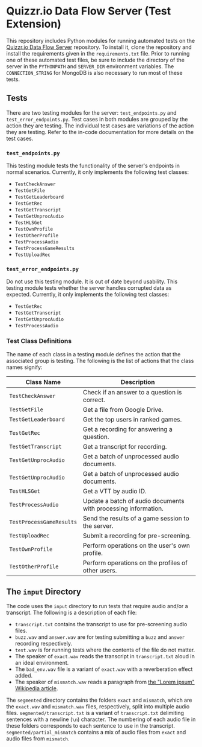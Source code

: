 # Quizzr.io Data Flow Server (Test Extension)
This repository includes Python modules for running automated tests on the [Quizzr.io Data Flow Server](https://github.com/UMD-Summer-2021-ASR/quizzr-server) repository. To install it, clone the repository and install the requirements given in the `requirements.txt` file. Prior to running one of these automated test files, be sure to include the directory of the server in the `PYTHONPATH` and `SERVER_DIR` environment variables. The `CONNECTION_STRING` for MongoDB is also necessary to run most of these tests.

## Tests
There are two testing modules for the server: `test_endpoints.py` and `test_error_endpoints.py`. Test cases in both modules are grouped by the action they are testing. The individual test cases are variations of the action they are testing. Refer to the in-code documentation for more details on the test cases.

### `test_endpoints.py`
This testing module tests the functionality of the server's endpoints in normal scenarios. Currently, it only implements the following test classes:
* `TestCheckAnswer`
* `TestGetFile`
* `TestGetLeaderboard`
* `TestGetRec`
* `TestGetTranscript`
* `TestGetUnprocAudio`
* `TestHLSGet`
* `TestOwnProfile`
* `TestOtherProfile`
* `TestProcessAudio`
* `TestProcessGameResults`
* `TestUploadRec`


### `test_error_endpoints.py`
Do not use this testing module. It is out of date beyond usability. 
This testing module tests whether the server handles corrupted data as expected. Currently, it only implements the following test classes:
* `TestGetRec`
* `TestGetTranscript`
* `TestGetUnprocAudio`
* `TestProcessAudio`

### Test Class Definitions
The name of each class in a testing module defines the action that the associated group is testing. The following is the list of actions that the class names signify:

| Class Name               | Description                                                    |
| ------------------------ | -------------------------------------------------------------- |
| `TestCheckAnswer`        | Check if an answer to a question is correct.                   |
| `TestGetFile`            | Get a file from Google Drive.                                  |
| `TestGetLeaderboard`     | Get the top users in ranked games.                             |
| `TestGetRec`             | Get a recording for answering a question.                      |
| `TestGetTranscript`      | Get a transcript for recording.                                |
| `TestGetUnprocAudio`     | Get a batch of unprocessed audio documents.                    |
| `TestGetUnprocAudio`     | Get a batch of unprocessed audio documents.                    |
| `TestHLSGet`             | Get a VTT by audio ID.                                         |
| `TestProcessAudio`       | Update a batch of audio documents with processing information. |
| `TestProcessGameResults` | Send the results of a game session to the server.              |
| `TestUploadRec`          | Submit a recording for pre-screening.                          |
| `TestOwnProfile`         | Perform operations on the user's own profile.                  |
| `TestOtherProfile`       | Perform operations on the profiles of other users.             |

## The `input` Directory
The code uses the `input` directory to run tests that require audio and/or a transcript. The following is a description of each file:
* `transcript.txt` contains the transcript to use for pre-screening audio files.
* `buzz.wav` and `answer.wav` are for testing submitting a `buzz` and `answer` recording respectively.
* `test.wav` is for running tests where the contents of the file do not matter.
* The speaker of `exact.wav` reads the transcript in `transcript.txt` aloud in an ideal environment.
* The `bad_env.wav` file is a variant of `exact.wav` with a reverberation effect added.
* The speaker of `mismatch.wav` reads a paragraph from [the "Lorem ipsum" Wikipedia article](https://en.wikipedia.org/wiki/Lorem_ipsum).

The `segmented` directory contains the folders `exact` and `mismatch`, which are the `exact.wav` and `mismatch.wav` files, respectively, split into multiple audio files. `segmented/transcript.txt` is a variant of `transcript.txt` delimiting sentences with a newline (`\n`) character. The numbering of each audio file in these folders corresponds to each sentence to use in the transcript. `segmented/partial_mismatch` contains a mix of audio files from `exact` and audio files from `mismatch`.